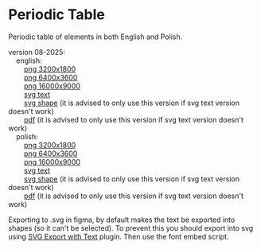 # Periodic Table
Periodic table of elements in both English and Polish.

version 08-2025:  
&nbsp;&nbsp;&nbsp;&nbsp;english:  
&nbsp;&nbsp;&nbsp;&nbsp;&nbsp;&nbsp;&nbsp;&nbsp;[png 3200x1800](exported_08-2025/table_en_08-2025_3200x1800.png)  
&nbsp;&nbsp;&nbsp;&nbsp;&nbsp;&nbsp;&nbsp;&nbsp;[png 6400x3600](exported_08-2025/table_en_08-2025_6400x3600.png)  
&nbsp;&nbsp;&nbsp;&nbsp;&nbsp;&nbsp;&nbsp;&nbsp;[png 16000x9000](exported_08-2025/table_en_08-2025_16000x9000.png)  
&nbsp;&nbsp;&nbsp;&nbsp;&nbsp;&nbsp;&nbsp;&nbsp;[svg text](exported_08-2025/table_en_08-2025_text.svg)  
&nbsp;&nbsp;&nbsp;&nbsp;&nbsp;&nbsp;&nbsp;&nbsp;[svg shape](exported_08-2025/table_en_08-2025_shape.svg) (it is advised to only use this version if svg text version doesn't work)  
&nbsp;&nbsp;&nbsp;&nbsp;&nbsp;&nbsp;&nbsp;&nbsp;[pdf](exported_08-2025/table_en_08-2025.pdf) (it is advised to only use this version if svg text version doesn't work)  
&nbsp;&nbsp;&nbsp;&nbsp;polish:  
&nbsp;&nbsp;&nbsp;&nbsp;&nbsp;&nbsp;&nbsp;&nbsp;[png 3200x1800](exported_08-2025/table_pl_08-2025_3200x1800.png)  
&nbsp;&nbsp;&nbsp;&nbsp;&nbsp;&nbsp;&nbsp;&nbsp;[png 6400x3600](exported_08-2025/table_pl_08-2025_6400x3600.png)  
&nbsp;&nbsp;&nbsp;&nbsp;&nbsp;&nbsp;&nbsp;&nbsp;[png 16000x9000](exported_08-2025/table_pl_08-2025_16000x9000.png)  
&nbsp;&nbsp;&nbsp;&nbsp;&nbsp;&nbsp;&nbsp;&nbsp;[svg text](exported_08-2025/table_pl_08-2025_text.svg)  
&nbsp;&nbsp;&nbsp;&nbsp;&nbsp;&nbsp;&nbsp;&nbsp;[svg shape](exported_08-2025/table_pl_08-2025_shape.svg) (it is advised to only use this version if svg text version doesn't work)  
&nbsp;&nbsp;&nbsp;&nbsp;&nbsp;&nbsp;&nbsp;&nbsp;[pdf](exported_08-2025/table_pl_08-2025.pdf) (it is advised to only use this version if svg text version doesn't work)  

Exporting to .svg in figma, by default makes the text be exported into shapes (so it can't be selected). To prevent this you should export into svg using [SVG Export with Text](https://www.figma.com/community/plugin/1417788739345122322/svg-export-with-text) plugin. Then use the font embed script.
